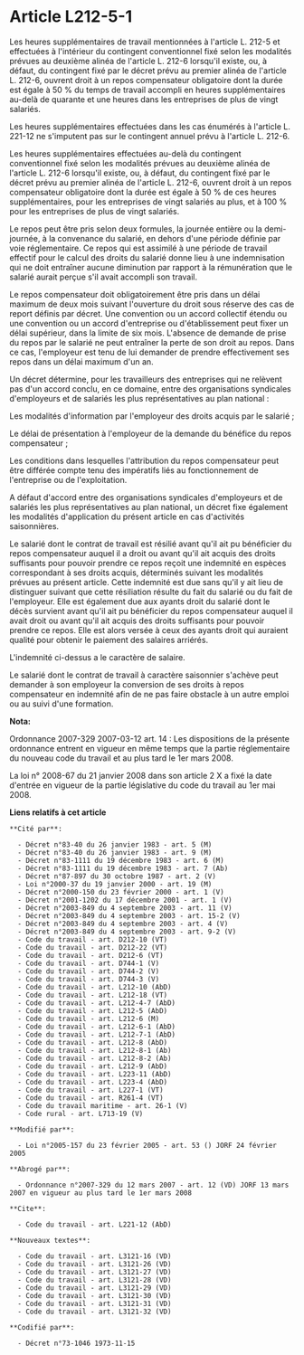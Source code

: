 # Article L212-5-1

Les heures supplémentaires de travail mentionnées à l'article L. 212-5 et effectuées à l'intérieur du contingent
conventionnel fixé selon les modalités prévues au deuxième alinéa de l'article L. 212-6 lorsqu'il existe, ou, à défaut, du
contingent fixé par le décret prévu au premier alinéa de l'article L. 212-6, ouvrent droit à un repos compensateur
obligatoire dont la durée est égale à 50 % du temps de travail accompli en heures supplémentaires au-delà de quarante et une
heures dans les entreprises de plus de vingt salariés.

Les heures supplémentaires effectuées dans les cas énumérés à l'article L. 221-12 ne s'imputent pas sur le contingent annuel
prévu à l'article L. 212-6.

Les heures supplémentaires effectuées au-delà du contingent conventionnel fixé selon les modalités prévues au deuxième alinéa
de l'article L. 212-6 lorsqu'il existe, ou, à défaut, du contingent fixé par le décret prévu au premier alinéa de l'article
L. 212-6, ouvrent droit à un repos compensateur obligatoire dont la durée est égale à 50 % de ces heures supplémentaires,
pour les entreprises de vingt salariés au plus, et à 100 % pour les entreprises de plus de vingt salariés.

Le repos peut être pris selon deux formules, la journée entière ou la demi-journée, à la convenance du salarié, en dehors
d'une période définie par voie réglementaire. Ce repos qui est assimilé à une période de travail effectif pour le calcul des
droits du salarié donne lieu à une indemnisation qui ne doit entraîner aucune diminution par rapport à la rémunération que le
salarié aurait perçue s'il avait accompli son travail.

Le repos compensateur doit obligatoirement être pris dans un délai maximum de deux mois suivant l'ouverture du droit sous
réserve des cas de report définis par décret. Une convention ou un accord collectif étendu ou une convention ou un accord
d'entreprise ou d'établissement peut fixer un délai supérieur, dans la limite de six mois. L'absence de demande de prise du
repos par le salarié ne peut entraîner la perte de son droit au repos. Dans ce cas, l'employeur est tenu de lui demander de
prendre effectivement ses repos dans un délai maximum d'un an.

Un décret détermine, pour les travailleurs des entreprises qui ne relèvent pas d'un accord conclu, en ce domaine, entre des
organisations syndicales d'employeurs et de salariés les plus représentatives au plan national :

Les modalités d'information par l'employeur des droits acquis par le salarié ;

Le délai de présentation à l'employeur de la demande du bénéfice du repos compensateur ;

Les conditions dans lesquelles l'attribution du repos compensateur peut être différée compte tenu des impératifs liés au
fonctionnement de l'entreprise ou de l'exploitation.

A défaut d'accord entre des organisations syndicales d'employeurs et de salariés les plus représentatives au plan national,
un décret fixe également les modalités d'application du présent article en cas d'activités saisonnières.

Le salarié dont le contrat de travail est résilié avant qu'il ait pu bénéficier du repos compensateur auquel il a droit ou
avant qu'il ait acquis des droits suffisants pour pouvoir prendre ce repos reçoit une indemnité en espèces correspondant à
ses droits acquis, déterminés suivant les modalités prévues au présent article. Cette indemnité est due sans qu'il y ait lieu
de distinguer suivant que cette résiliation résulte du fait du salarié ou du fait de l'employeur. Elle est également due aux
ayants droit du salarié dont le décès survient avant qu'il ait pu bénéficier du repos compensateur auquel il avait droit ou
avant qu'il ait acquis des droits suffisants pour pouvoir prendre ce repos. Elle est alors versée à ceux des ayants droit qui
auraient qualité pour obtenir le paiement des salaires arriérés.

L'indemnité ci-dessus a le caractère de salaire.

Le salarié dont le contrat de travail à caractère saisonnier s'achève peut demander à son employeur la conversion de ses
droits à repos compensateur en indemnité afin de ne pas faire obstacle à un autre emploi ou au suivi d'une formation.

**Nota:**

Ordonnance 2007-329 2007-03-12 art. 14 : Les dispositions de la présente ordonnance entrent en vigueur en même temps que la
partie réglementaire du nouveau code du travail et au plus tard le 1er mars 2008.

La loi n° 2008-67 du 21 janvier 2008 dans son article 2 X a fixé la date d'entrée en vigueur de la partie législative du code
du travail au 1er mai 2008.

**Liens relatifs à cet article**

	**Cité par**:

	  - Décret n°83-40 du 26 janvier 1983 - art. 5 (M)
	  - Décret n°83-40 du 26 janvier 1983 - art. 9 (M)
	  - Décret n°83-1111 du 19 décembre 1983 - art. 6 (M)
	  - Décret n°83-1111 du 19 décembre 1983 - art. 7 (Ab)
	  - Décret n°87-897 du 30 octobre 1987 - art. 2 (V)
	  - Loi n°2000-37 du 19 janvier 2000 - art. 19 (M)
	  - Décret n°2000-150 du 23 février 2000 - art. 1 (V)
	  - Décret n°2001-1202 du 17 décembre 2001 - art. 1 (V)
	  - Décret n°2003-849 du 4 septembre 2003 - art. 11 (V)
	  - Décret n°2003-849 du 4 septembre 2003 - art. 15-2 (V)
	  - Décret n°2003-849 du 4 septembre 2003 - art. 4 (V)
	  - Décret n°2003-849 du 4 septembre 2003 - art. 9-2 (V)
	  - Code du travail - art. D212-10 (VT)
	  - Code du travail - art. D212-22 (VT)
	  - Code du travail - art. D212-6 (VT)
	  - Code du travail - art. D744-1 (V)
	  - Code du travail - art. D744-2 (V)
	  - Code du travail - art. D744-3 (V)
	  - Code du travail - art. L212-10 (AbD)
	  - Code du travail - art. L212-18 (VT)
	  - Code du travail - art. L212-4-7 (AbD)
	  - Code du travail - art. L212-5 (AbD)
	  - Code du travail - art. L212-6 (M)
	  - Code du travail - art. L212-6-1 (AbD)
	  - Code du travail - art. L212-7-1 (AbD)
	  - Code du travail - art. L212-8 (AbD)
	  - Code du travail - art. L212-8-1 (Ab)
	  - Code du travail - art. L212-8-2 (Ab)
	  - Code du travail - art. L212-9 (AbD)
	  - Code du travail - art. L223-11 (AbD)
	  - Code du travail - art. L223-4 (AbD)
	  - Code du travail - art. L227-1 (VT)
	  - Code du travail - art. R261-4 (VT)
	  - Code du travail maritime - art. 26-1 (V)
	  - Code rural - art. L713-19 (V)

	**Modifié par**:

	  - Loi n°2005-157 du 23 février 2005 - art. 53 () JORF 24 février 2005

	**Abrogé par**:

	  - Ordonnance n°2007-329 du 12 mars 2007 - art. 12 (VD) JORF 13 mars 2007 en vigueur au plus tard le 1er mars 2008

	**Cite**:

	  - Code du travail - art. L221-12 (AbD)

	**Nouveaux textes**:

	  - Code du travail - art. L3121-16 (VD)
	  - Code du travail - art. L3121-26 (VD)
	  - Code du travail - art. L3121-27 (VD)
	  - Code du travail - art. L3121-28 (VD)
	  - Code du travail - art. L3121-29 (VD)
	  - Code du travail - art. L3121-30 (VD)
	  - Code du travail - art. L3121-31 (VD)
	  - Code du travail - art. L3121-32 (VD)

	**Codifié par**:

	  - Décret n°73-1046 1973-11-15
